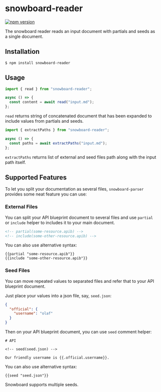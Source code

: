 # snowboard-reader

[![npm version](https://badge.fury.io/js/snowboard-reader.svg)](https://www.npmjs.com/package/snowboard-reader)

The snowboard reader reads an input document with partials and seeds as a single document.

## Installation

```
$ npm install snowboard-reader
```

## Usage

```js
import { read } from "snowboard-reader";

async () => {
  const content = await read("input.md");
};
```

`read` returns string of concatenated document that has been expanded to include values from partials and seeds.

```js
import { extractPaths } from "snowboard-reader";

async () => {
  const paths = await extractPaths("input.md");
};
```

`extractPaths` returns list of external and seed files path along with the input path itself.

## Supported Features

To let you split your documentation as several files, `snowboard-parser` provides some neat feature you can use:

### External Files

You can split your API blueprint document to several files and use `partial` or `include` helper to includes it to your main document.

```html
<!-- partial(some-resource.apib) -->
<!-- include(some-other-resource.apib) -->
```

You can also use alternative syntax:

```
{{partial "some-resource.apib"}}
{{include "some-other-resource.apib"}}
```

### Seed Files

You can move repeated values to separated files and refer that to your API blueprint document.

Just place your values into a json file, say, `seed.json`:

```json
{
  "official": {
    "username": "olaf"
  }
}
```

Then on your API blueprint document, you can use `seed` comment helper:

```apib
# API

<!-- seed(seed.json) -->

Our friendly username is {{.official.username}}.
```

You can also use alternative syntax:

```
{{seed "seed.json"}}
```

Snowboard supports multiple seeds.

